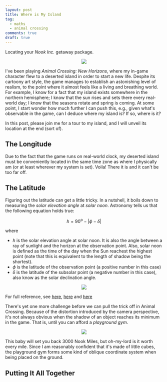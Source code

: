 ```yaml
---
layout: post
title: Where is My Island
tag:
  - maths
  - animal crossing
comments: true
draft: true
---
```


Locating your _Nook Inc._ getaway package.

<div align="center">
  <img src="https://shawenyao.github.io/Photos/Animal Crossing/001.jpg" />
</div>

I've been playing _Animal Crossing: New Horizons_, where my in-game character flew to a deserted island in order to start a new life. Despite its cartoony art style, the game manages to establish an astonishing level of realism, to the point where it almost feels like a living and breathing world. For example, I know for a fact that my island exists somewhere in the northern hemisphere; I know that the sun rises and sets there every real-world day; I know that the seasons rotate and spring is coming. At some point, I start wonder how much further I can push this, e.g., given what's observable in the game, can I deduce where my island is? If so, where is it?

In this post, please join me for a tour to my island, and I will unveil its location at the end (sort of).

## The Longitude
Due to the fact that the game runs on real-world clock, my deserted island must be conveniently located in the same time zone as where I physically am (or at least wherever my system is set). Voila! There it is and it can't be too far off.

## The Latitude
Figuring out the latitude can get a little tricky. In a nutshell, it boils down to measuring the _solar elevation angle_ at _solar noon_. Astronomy tells us that the following equation holds true:

$$
h = 90^\text{o} - \left| \phi - \delta \right|
$$

where
* $h$ is the solar elevation angle at solar noon. It is also the angle between a ray of sunlight and the horizon at the observation point. Also, solar noon is defined as the time of the day when the Sun reachest the highest point (note that this is equivalent to the length of shadow being the shortest).
* $\phi$ is the latitude of the observation point (a positive number in this case)
* $\delta$ is the latitude of the subsolar point (a negative number in this case), also know as the solar declination angle.

<div align="center">
  <img src="https://shawenyao.github.io/R/output/solar_zenith_angle/1_label.png" />
</div>

For full reference, see [here](https://en.wikipedia.org/wiki/Solar_zenith_angle), [here](https://commons.wvc.edu/rdawes/ASTR217/Gnomon.pdf) and [here](https://vortex.plymouth.edu/sun/sun4a.html)

There's yet one more challenge before we can pull the trick off in Animal Crossing. Because of the distortion introduced by the camera perspective, it's not always obvious when the shadow of an object reaches its minimum in the game. That is, until you can afford a _playground gym_.

<div align="center">
  <img src="https://shawenyao.github.io/Photos/Animal Crossing/002.jpg" />
</div>

This baby will set you back 3000 Nook Miles, but oh-my-lord is it worth every mile. Since I am reasonably confident that it's made of little cubes, the playground gym forms some kind of oblique coordinate system when being placed on the ground.

## Putting It All Together

